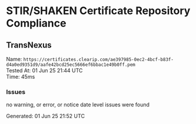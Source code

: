 # STIR/SHAKEN Certificate Repository Compliance

## TransNexus

Name: `https://certificates.clearip.com/ae397985-0ec2-4bcf-b83f-d4a0ed9351d9/aafe42bcd25ec5666ef6bbac1e49b0ff.pem`\
Tested At: 01 Jun 25 21:44 UTC\
Time: 45ms

### Issues

no warning, or error, or notice date level issues were found

Generated: 01 Jun 25 21:52 UTC